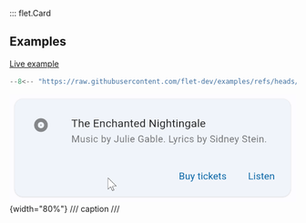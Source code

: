 ::: flet.Card

## Examples

[Live example](https://flet-controls-gallery.fly.dev/layout/card)

```python
--8<-- "https://raw.githubusercontent.com/flet-dev/examples/refs/heads/v1-docs/python/controls/card/music-info-card.py"
```

![Card](https://raw.githubusercontent.com/flet-dev/examples/v1-docs/python/controls/card/media/music-info-card.gif){width="80%"}
/// caption
///
